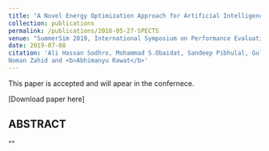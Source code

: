 ```yaml
---
title: "A Novel Energy Optimization Approach for Artificial Intelligence-enabled Massive Internet of Thing"
collection: publications
permalink: /publications/2016-05-27-SPECTS
venue: "SummerSim 2019, International Symposium on Performance Evaluation of Computer and TelecommunicationSystems"
date: 2019-07-08
citation: 'Ali Hassan Sodhro, Mohammad S.Obaidat, Sandeep Pibhulal, Gul Hassan Sodhro,
Noman Zahid and <b>Abhimanyu Rawat</b>'
---
```

This paper is accepted and will apear in the confernece.

[Download paper here]

## ABSTRACT

""